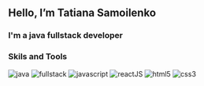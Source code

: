 ## Hello, I’m Tatiana Samoilenko
### I'm a java fullstack developer

### Skils and Tools
![java](https://img.shields.io/badge/Java-090909?style=flat-square&logo=Java)
![fullstack](https://img.shields.io/badge/fullstack-090909?style=flat-square&logo=fullstack)
![javascript](https://img.shields.io/badge/JS-090909?style=flat-square&logo=JavaScript)
![reactJS](https://img.shields.io/badge/React-090909?style=flat-square&logo=react)
![html5](https://img.shields.io/badge/HTML5-090909?style=flat-square&logo=HTML5)
![css3](https://img.shields.io/badge/CSS3-090909??style=flat-square&logo=CSS3)



<!---
TatiSam/TatiSam is a ✨ special ✨ repository because its `README.md` (this file) appears on your GitHub profile.
You can click the Preview link to take a look at your changes.
--->

